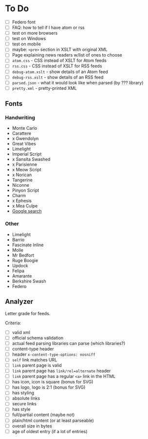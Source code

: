# To Do

- [ ] Federo font
- [ ] FAQ: how to tell if I have atom or rss
- [ ] test on more browsers
- [ ] test on Windows
- [ ] test on mobile
- [ ] maybe: `<pre>` section in XSLT with original XML
- [ ] Page explaining news readers w/list of ones to choose
- [ ] `atom.css` - CSS instead of XSLT for Atom feeds
- [ ] `rss.css` - CSS instead of XSLT for RSS feeds
- [ ] `debug-atom.xslt` - show details of an Atom feed
- [ ] `debug-rss.xslt` - show details of an RSS feed
- [ ] `parsed.json` - what it would look like when parsed (by ??? library)
- [ ] `pretty.xml` - pretty-printed XML

## Fonts

### Handwriting

- Monte Carlo
- Carattere
- x Gwendolyn
- Great Vibes
- Limelight
- Imperial Script
- x Sansita Swashed
- x Parisienne
- x Meow Script
- x Norican
- Tangerine
- Niconne
- Pinyon Script
- Charm
- x Ephesis
- x Mea Culpe
- [Google search](https://fonts.google.com/?classification=Handwriting)


### Other
- Limelight
- Barrio
- Fascinate Inline
- Molle
- Mr Bedfort
- Ruge Boogie
- Updock
- Felipa
- Amarante
- Berkshire Swash
- Federo

## Analyzer

Letter grade for feeds.

Criteria:

- [ ] valid xml
- [ ] official schema validation
- [ ] actual feed parsing libraries can parse (which libraries?)
- [ ] content-type header
- [ ] header `x-content-type-options: nosniff`
- [ ] `self` link matches URL
- [ ] `link` parent page is valid
- [ ] `link` parent page has `link/rel=alternate` header
- [ ] `link` parent page has a regular `<a>` link in the HTML
- [ ] has icon, icon is square (bonus for SVG)
- [ ] has logo, logo is 2:1 (bonus for SVG)
- [ ] has styling
- [ ] absolute links
- [ ] secure links
- [ ] has style
- [ ] full/partial content (maybe not)
- [ ] plain/html content (or at least parseable)
- [ ] overall size in bytes
- [ ] age of oldest entry (if a lot of entries)
